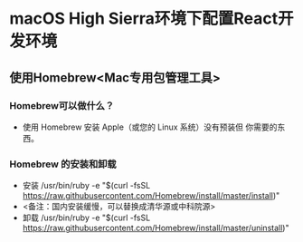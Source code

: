 # macOS High Sierra环境下配置React开发环境
## 使用Homebrew<Mac专用包管理工具>
### Homebrew可以做什么？
* 使用 Homebrew 安装 Apple（或您的 Linux 系统）没有预装但 你需要的东西。
### Homebrew 的安装和卸载
+ 安装
/usr/bin/ruby -e "$(curl -fsSL https://raw.githubusercontent.com/Homebrew/install/master/install)"
+ <备注：国内安装缓慢，可以替换成清华源或中科院源>
+ 卸载
/usr/bin/ruby -e "$(curl -fsSL https://raw.githubusercontent.com/Homebrew/install/master/uninstall)"